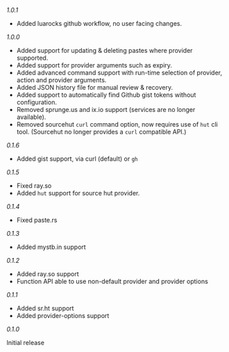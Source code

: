 *1.0.1*

- Added luarocks github workflow, no user facing changes.

*1.0.0*

- Added support for updating & deleting pastes where provider supported.
- Added support for provider arguments such as expiry.
- Added advanced command support with run-time selection of provider, action
  and provider arguments.
- Added JSON history file for manual review & recovery.
- Added support to automatically find Github gist tokens without configuration.
- Removed sprunge.us and ix.io support (services are no longer available).
- Removed sourcehut `curl` command option, now requires use of `hut` cli tool.
  (Sourcehut no longer provides a `curl` compatible API.)

*0.1.6*

- Added gist support, via curl (default) or `gh`

*0.1.5*

- Fixed ray.so
- Added `hut` support for source hut provider.

*0.1.4*

- Fixed paste.rs

*0.1.3*

- Added mystb.in support

*0.1.2*

- Added ray.so support
- Function API able to use non-default provider and provider options

*0.1.1*

- Added sr.ht support
- Added provider-options support

*0.1.0*

Initial release
